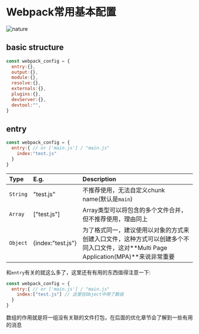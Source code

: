 
# Webpack常用基本配置
![nature][nature]
## basic structure
```javascript
const webpack_config = {
  entry:{},
  output:{},
  module:{},
  resolve:{},
  externals:{},
  plugins:{},
  devServer:{},
  devtool:"",
}
```
## entry

```javascript
const webpack_config = {
  entry:{ // or ['main.js'] / "main.js"
    index:"test.js"
  }
}
```

|Type|E.g.|Description|
|:--|:--|:--|
|``String``|"test.js"|不推荐使用，无法自定义chunk name(默认是``main``)|
|``Array``|["test.js"]|Array类型可以将包含的多个文件合并，但不推荐使用，理由同上|
|``Object``|{index:"test.js"}|为了格式同一，建议使用以对象的方式来创建入口文件，这种方式可以创建多个不同入口文件，这对**Multi Page Application(MPA)**来说非常重要|

和``entry``有关的就这么多了，这里还有有用的东西值得注意一下:
```javascript
const webpack_config = {
  entry:{ // or ['main.js'] / "main.js"
    index:["test.js"] // 这里在Object中用了数组
  }
}
```
数组的作用就是将一组没有关联的文件打包，在后面的优化章节会了解到一些有用的消息














[nature]:https://unsplash.it/980/100/?random
